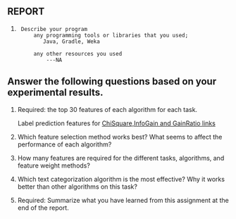 
## REPORT
1.      Describe your program
            any programming tools or libraries that you used;
               Java, Gradle, Weka

            any other resources you used
                ---NA
                
## Answer the following questions based on your experimental results.
1. Required: the top 30 features of each algorithm for each task.

   Label prediction features for [ChiSquare,InfoGain and GainRatio 
                        links](https://github.com/dewadkar/weka-textclassification/blob/master/resources/label/selectedAttributesLabelData.txt)

3.  Which feature selection method works best? What seems to affect the performance of each algorithm?

4.  How many features are required for the different tasks, algorithms, and feature weight methods?

5.  Which text categorization algorithm is the most effective? Why it works better than other algorithms on this task?

6.  Required: Summarize what you have learned from this assignment at the end of the report.
